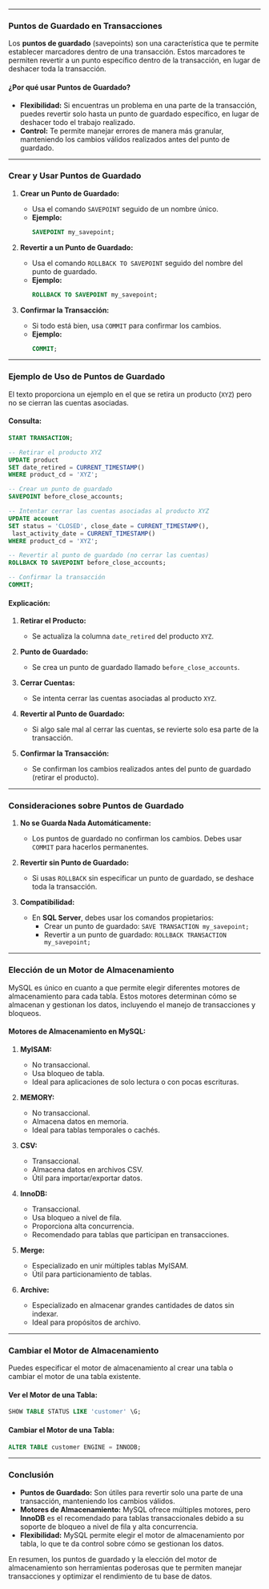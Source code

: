 
---

### **Puntos de Guardado en Transacciones**

Los **puntos de guardado** (savepoints) son una característica que te permite establecer marcadores dentro de una transacción. Estos marcadores te permiten revertir a un punto específico dentro de la transacción, en lugar de deshacer toda la transacción.

#### ¿Por qué usar Puntos de Guardado?
- **Flexibilidad:** Si encuentras un problema en una parte de la transacción, puedes revertir solo hasta un punto de guardado específico, en lugar de deshacer todo el trabajo realizado.
- **Control:** Te permite manejar errores de manera más granular, manteniendo los cambios válidos realizados antes del punto de guardado.

---

### **Crear y Usar Puntos de Guardado**

1. **Crear un Punto de Guardado:**
    - Usa el comando `SAVEPOINT` seguido de un nombre único.
    - **Ejemplo:**
      ```sql
      SAVEPOINT my_savepoint;
      ```

2. **Revertir a un Punto de Guardado:**
    - Usa el comando `ROLLBACK TO SAVEPOINT` seguido del nombre del punto de guardado.
    - **Ejemplo:**
      ```sql
      ROLLBACK TO SAVEPOINT my_savepoint;
      ```

3. **Confirmar la Transacción:**
    - Si todo está bien, usa `COMMIT` para confirmar los cambios.
    - **Ejemplo:**
      ```sql
      COMMIT;
      ```

---

### **Ejemplo de Uso de Puntos de Guardado**

El texto proporciona un ejemplo en el que se retira un producto (`XYZ`) pero no se cierran las cuentas asociadas.

#### Consulta:
```sql
START TRANSACTION;

-- Retirar el producto XYZ
UPDATE product
SET date_retired = CURRENT_TIMESTAMP()
WHERE product_cd = 'XYZ';

-- Crear un punto de guardado
SAVEPOINT before_close_accounts;

-- Intentar cerrar las cuentas asociadas al producto XYZ
UPDATE account
SET status = 'CLOSED', close_date = CURRENT_TIMESTAMP(),
 last_activity_date = CURRENT_TIMESTAMP()
WHERE product_cd = 'XYZ';

-- Revertir al punto de guardado (no cerrar las cuentas)
ROLLBACK TO SAVEPOINT before_close_accounts;

-- Confirmar la transacción
COMMIT;
```

#### Explicación:
1. **Retirar el Producto:**
    - Se actualiza la columna `date_retired` del producto `XYZ`.

2. **Punto de Guardado:**
    - Se crea un punto de guardado llamado `before_close_accounts`.

3. **Cerrar Cuentas:**
    - Se intenta cerrar las cuentas asociadas al producto `XYZ`.

4. **Revertir al Punto de Guardado:**
    - Si algo sale mal al cerrar las cuentas, se revierte solo esa parte de la transacción.

5. **Confirmar la Transacción:**
    - Se confirman los cambios realizados antes del punto de guardado (retirar el producto).

---

### **Consideraciones sobre Puntos de Guardado**

1. **No se Guarda Nada Automáticamente:**
    - Los puntos de guardado no confirman los cambios. Debes usar `COMMIT` para hacerlos permanentes.

2. **Revertir sin Punto de Guardado:**
    - Si usas `ROLLBACK` sin especificar un punto de guardado, se deshace toda la transacción.

3. **Compatibilidad:**
    - En **SQL Server**, debes usar los comandos propietarios:
        - Crear un punto de guardado: `SAVE TRANSACTION my_savepoint;`
        - Revertir a un punto de guardado: `ROLLBACK TRANSACTION my_savepoint;`

---

### **Elección de un Motor de Almacenamiento**

MySQL es único en cuanto a que permite elegir diferentes motores de almacenamiento para cada tabla. Estos motores determinan cómo se almacenan y gestionan los datos, incluyendo el manejo de transacciones y bloqueos.

#### Motores de Almacenamiento en MySQL:
1. **MyISAM:**
    - No transaccional.
    - Usa bloqueo de tabla.
    - Ideal para aplicaciones de solo lectura o con pocas escrituras.

2. **MEMORY:**
    - No transaccional.
    - Almacena datos en memoria.
    - Ideal para tablas temporales o cachés.

3. **CSV:**
    - Transaccional.
    - Almacena datos en archivos CSV.
    - Útil para importar/exportar datos.

4. **InnoDB:**
    - Transaccional.
    - Usa bloqueo a nivel de fila.
    - Proporciona alta concurrencia.
    - Recomendado para tablas que participan en transacciones.

5. **Merge:**
    - Especializado en unir múltiples tablas MyISAM.
    - Útil para particionamiento de tablas.

6. **Archive:**
    - Especializado en almacenar grandes cantidades de datos sin indexar.
    - Ideal para propósitos de archivo.

---

### **Cambiar el Motor de Almacenamiento**

Puedes especificar el motor de almacenamiento al crear una tabla o cambiar el motor de una tabla existente.

#### Ver el Motor de una Tabla:
```sql
SHOW TABLE STATUS LIKE 'customer' \G;
```

#### Cambiar el Motor de una Tabla:
```sql
ALTER TABLE customer ENGINE = INNODB;
```

---

### **Conclusión**

- **Puntos de Guardado:** Son útiles para revertir solo una parte de una transacción, manteniendo los cambios válidos.
- **Motores de Almacenamiento:** MySQL ofrece múltiples motores, pero **InnoDB** es el recomendado para tablas transaccionales debido a su soporte de bloqueo a nivel de fila y alta concurrencia.
- **Flexibilidad:** MySQL permite elegir el motor de almacenamiento por tabla, lo que te da control sobre cómo se gestionan los datos.

En resumen, los puntos de guardado y la elección del motor de almacenamiento son herramientas poderosas que te permiten manejar transacciones y optimizar el rendimiento de tu base de datos. 